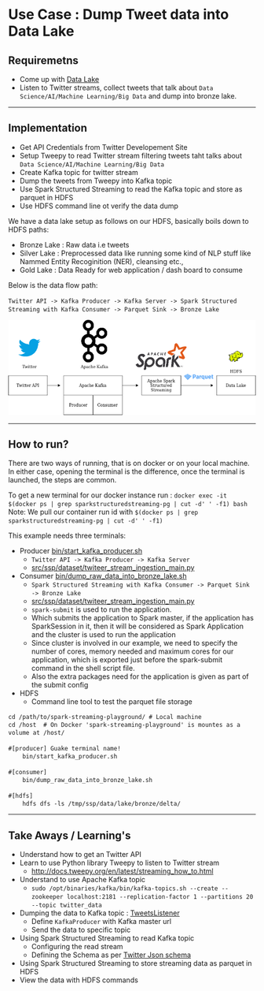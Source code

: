 # Use Case : Dump Tweet data into Data Lake

## Requiremetns  

- Come up with [Data Lake](https://aws.amazon.com/big-data/datalakes-and-analytics/what-is-a-data-lake/)  
- Listen to Twitter streams, collect tweets that talk about `Data Science/AI/Machine Learning/Big Data` and dump into bronze lake.

------------------------------------------------------------------------------------------------------------------------

## Implementation
  
- Get API Credentials from Twitter Developement Site  
- Setup Tweepy to read Twitter stream filtering tweets taht talks about `Data Science/AI/Machine Learning/Big Data`  
- Create Kafka topic for twitter stream  
- Dump the tweets from Tweepy into Kafka topic  
- Use Spark Structured Streaming to read the Kafka topic and store as parquet in HDFS  
- Use HDFS command line ot verify the data dump  

We have a data lake setup as follows on our HDFS, basically boils down to HDFS paths:  
- Bronze Lake : Raw data i.e tweets  
- Silver Lake : Preprocessed data like running some kind of NLP stuff like Nammed Entity Recoginition (NER), cleansing etc.,  
- Gold Lake   : Data Ready for web application / dash board to consume    


Below is the data flow path:

 
`Twitter API -> Kafka Producer -> Kafka Server -> Spark Structured Streaming with Kafka Consumer -> Parquet Sink -> Bronze Lake`

![](../drawio/1_dump_raw_tweets.png)

------------------------------------------------------------------------------------------------------------------------

## How to run?

There are two ways of running, that is on docker or on your local machine. In either case, opening the terminal
is the difference, once the terminal is launched, the steps are common. 

To get a new terminal for our docker instance run : `docker exec -it $(docker ps | grep sparkstructuredstreaming-pg | cut -d' ' -f1) bash`
Note: We pull our container run id with `$(docker ps | grep sparkstructuredstreaming-pg | cut -d' ' -f1)`

This example needs three terminals:

- Producer [bin/start_kafka_producer.sh](../../bin/data/start_kafka_producer.sh)
    - `Twitter API -> Kafka Producer -> Kafka Server`
    - [src/ssp/dataset/twiteer_stream_ingestion_main.py](../../src/ssp/kafka/consumer/twiteer_stream_consumer_main.py)    
- Consumer [bin/dump_raw_data_into_bronze_lake.sh](../../bin/data/dump_raw_data_into_bronze_lake.sh)
    - `Spark Structured Streaming with Kafka Consumer -> Parquet Sink -> Bronze Lake`
    - [src/ssp/dataset/twiteer_stream_ingestion_main.py](../../src/ssp/kafka/consumer/twiteer_stream_consumer_main.py)
    - `spark-submit` is used to run the application.
    - Which submits the application to Spark master, if the application has SparkSession in it, then it will
      be considered as Spark Application and the cluster is used to run the application
    - Since cluster is involved in our example, we need to specify the number of cores, memory needed and maximum cores for our application,
      which is exported just before the spark-submit command in the shell script file.
    - Also the extra packages need for the application is given as part of the submit config
- HDFS 
    - Command line tool to test the parquet file storage
    
```
cd /path/to/spark-streaming-playground/ # Local machine
cd /host  # On Docker 'spark-streaming-playground' is mountes as a volume at /host/

#[producer] Guake terminal name! 
    bin/start_kafka_producer.sh

#[consumer]
    bin/dump_raw_data_into_bronze_lake.sh

#[hdfs]
    hdfs dfs -ls /tmp/ssp/data/lake/bronze/delta/
```

------------------------------------------------------------------------------------------------------------------------

## Take Aways / Learning's 
- Understand how to get an Twitter API
- Learn to use Python library Tweepy to listen to Twitter stream
    - http://docs.tweepy.org/en/latest/streaming_how_to.html
- Understand to use Apache Kafka topic
    - `sudo /opt/binaries/kafka/bin/kafka-topics.sh --create --zookeeper localhost:2181 --replication-factor 1 --partitions 20 --topic twitter_data` 
- Dumping the data to Kafka topic : [TweetsListener](../../src/ssp/kafka/consumer/twiteer_stream_consumer_main.py)
    - Define `KafkaProducer` with Kafka master url
    - Send the data to specific topic
- Using Spark Structured Streaming to read Kafka topic
    - Configuring the read stream
    - Defining the Schema as per [Twitter Json schema](https://developer.twitter.com/en/docs/tweets/data-dictionary/overview/tweet-object)
- Using Spark Structured Streaming to store streaming data as parquet in HDFS
- View the data with HDFS commands
    

